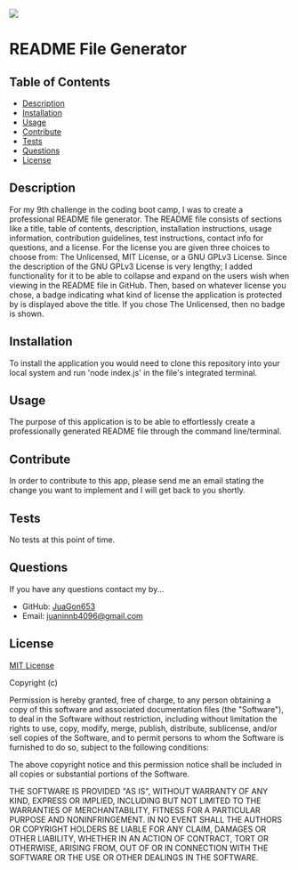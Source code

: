 
  ![](https://img.shields.io/apm/l/vim-mode)
  # README File Generator

  ## Table of Contents
  
  - [Description](#description)
  - [Installation](#installation)
  - [Usage](#usage)
  - [Contribute](#contribute)
  - [Tests](#tests)
  - [Questions](#questions)
  - [License](#license)

  ## Description
  
  For my 9th challenge in the coding boot camp, I was to create a professional README file generator. The README file consists of sections like a title, table of contents, description, installation instructions, usage information, contribution guidelines, test instructions, contact info for questions, and a license. For the license you are given three choices to choose from: The Unlicensed, MIT License, or a GNU GPLv3 License. Since the description of the GNU GPLv3 License is very lengthy; I added functionality for it to be able to collapse and expand on the users wish when viewing in the README file in GitHub. Then, based on whatever license you chose, a badge indicating what kind of license the application is protected by is displayed above the title. If you chose The Unlicensed, then no badge is shown.
  
  
  
  ## Installation
  
  To install the application you would need to clone this repository into your local system and run 'node index.js' in the file's integrated terminal.
  
  ## Usage
  
  The purpose of this application is to be able to effortlessly create a professionally generated README file through the command line/terminal.
  
  ## Contribute
  
  In order to contribute to this app, please send me an email stating the change you want to implement and I will get back to you shortly.
  
  ## Tests
  
  No tests at this point of time.

  ## Questions

  If you have any questions contact my by...
  - GitHub: [JuaGon653](https://github.com/JuaGon653)
  - Email: juaninnb4096@gmail.com

  ## License
  [MIT License](https://choosealicense.com/licenses/mit/)
  
  

  Copyright (c)

  Permission is hereby granted, free of charge, to any person obtaining a copy
  of this software and associated documentation files (the "Software"), to deal
  in the Software without restriction, including without limitation the rights
  to use, copy, modify, merge, publish, distribute, sublicense, and/or sell
  copies of the Software, and to permit persons to whom the Software is
  furnished to do so, subject to the following conditions:

  The above copyright notice and this permission notice shall be included in all
  copies or substantial portions of the Software.

  THE SOFTWARE IS PROVIDED "AS IS", WITHOUT WARRANTY OF ANY KIND, EXPRESS OR
  IMPLIED, INCLUDING BUT NOT LIMITED TO THE WARRANTIES OF MERCHANTABILITY,
  FITNESS FOR A PARTICULAR PURPOSE AND NONINFRINGEMENT. IN NO EVENT SHALL THE
  AUTHORS OR COPYRIGHT HOLDERS BE LIABLE FOR ANY CLAIM, DAMAGES OR OTHER
  LIABILITY, WHETHER IN AN ACTION OF CONTRACT, TORT OR OTHERWISE, ARISING FROM,
  OUT OF OR IN CONNECTION WITH THE SOFTWARE OR THE USE OR OTHER DEALINGS IN THE
  SOFTWARE.

